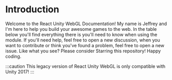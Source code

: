 # Introduction

Welcome to the React Unity WebGL Documentation! My name is Jeffrey and I'm here to help you build your awesome games to the web. In the table below you'll find everything there is you'll need to know when using the module. If you'll need help, feel free to open a new discussion, when you want to contribute or think you've found a problem, feel free to open a new issue. Like what you see? Please consider Starring this repository! Happy coding.

:::caution
This legacy version of React Unity WebGL is only compatible with Unity 2017!
:::
